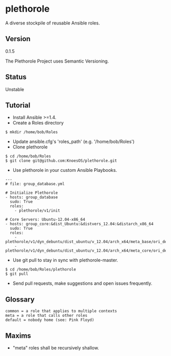 plethorole
==========

A diverse stockpile of reusable Ansible roles.


Version
-------
0.1.5

The Plethorole Project uses Semantic Versioning.


Status
------
Unstable


Tutorial
--------

* Install Ansible >=1.4.
* Create a Roles directory

```
$ mkdir /home/bob/Roles
```

* Update ansible.cfg's 'roles_path' (e.g. '/home/bob/Roles')
* Clone plethorole

```
$ cd /home/bob/Roles
$ git clone git@github.com:KnoesOS/plethorole.git
```

* Use plethorole in your custom Ansible Playbooks.

```
---
# file: group_database.yml

# Initialize Plethorole
- hosts: group_database
  sudo: True
  roles:
    - plethorole/v1/init
 
# Core Servers: Ubuntu-12.04-x86_64
- hosts: group_core:&dist_Ubuntu:&distvers_12.04:&distarch_x86_64
  sudo: True
  roles:
    - plethorole/v1/dyn_debuntu/dist_ubuntu/v_12.04/arch_x64/meta_base/ori_def/v_def/arch_def/twst_def/install
    - plethorole/v1/dyn_debuntu/dist_ubuntu/v_12.04/arch_x64/meta_core/ori_def/v_def/arch_def/twst_def/install
```

* Use git pull to stay in sync with plethorole-master.

```
$ cd /home/bob/Roles/plethorole
$ git pull
```

* Send pull requests, make suggestions and open issues frequently.


Glossary
------
```
common = a role that applies to multiple contexts
meta = a role that calls other roles
default = nobody home (see: Pink Floyd)
```

Maxims
------
* "meta" roles shall be recursively shallow.
